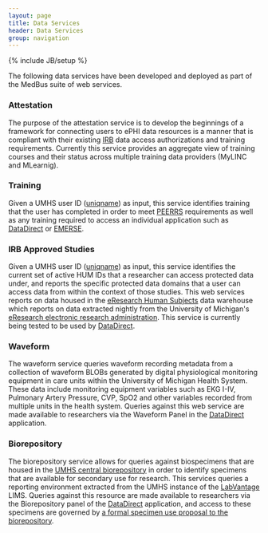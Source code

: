 ```yaml
---
layout: page
title: Data Services
header: Data Services
group: navigation
---
```

{% include JB/setup %}

The following data services have been developed and deployed as part of the MedBus suite of web services.

### Attestation

The purpose of the attestation service is to develop the beginnings of a framework for connecting users to ePHI data resources is a manner that is compliant with their existing [IRB](http://medicine.umich.edu/medschool/research/office-research/institutional-review-boards) data access authorizations and training requirements. Currently this service provides an aggregate view of training courses and their status across multiple training data providers (MyLINC and MLearnig).

### Training

Given a UMHS user ID ([uniqname](https://infoglossary.med.umich.edu/index.php/Uniqname)) as input, this service identifies training that the user has completed in order to meet [PEERRS](http://my.research.umich.edu/peerrs/) requirements as well as any training required to access an individual application such as [DataDirect](datadirect.med.umich.edu) or [EMERSE](http://project-emerse.org/).

### IRB Approved Studies

Given a UMHS user ID ([uniqname](https://infoglossary.med.umich.edu/index.php/Uniqname)) as input, this service identifies the current set of active HUM IDs that a researcher can access protected data under, and reports the specific protected data domains that a user can access data from within the context of those studies. This web services reports on data housed in the [eResearch Human Subjects](http://www.mais.umich.edu/reporting/eresdataset.html) data warehouse which reports on data extracted nightly from the University of Michigan's [eResearch electronic research administration](http://eresearch.umich.edu/). This service is currently being tested to be used by [DataDirect](http://datadirect.med.umich.edu).

### Waveform

The waveform service queries waveform recording metadata from a collection of waveform BLOBs generated by digital physiological monitoring equipment in care units within the University of Michigan Health System. These data include monitoring equipment variables such as EKG I-IV, Pulmonary Artery Pressure, CVP, SpO2 and other variables recorded from multiple units in the health system. Queries against this web service are made available to researchers via the Waveform Panel in the [DataDirect](http://datadirect.med.umich.edu) application.

### Biorepository

The biorepository service allows for queries against biospecimens that are housed in the [UMHS central biorepository](http://medicine.umich.edu/medschool/research/office-research/biorepository) in order to identify specimens that are available for secondary use for research. This services queries a reporting environment extracted from the UMHS instance of the [LabVantage](http://www.labvantage.com/) LIMS. Queries against this resource are made available to researchers via the Biorepository panel of the [DataDirect](http://datadirect.med.umich.edu) application, and access to these specimens are governed by [a formal specimen use proposal to the biorepository](http://medicine.umich.edu/medschool/research/office-research/biorepository/specimen-use-proposals). 
